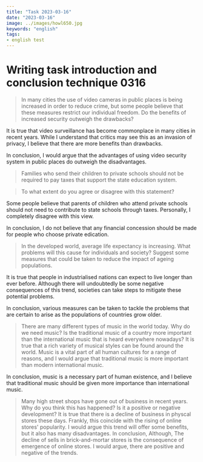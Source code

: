 ```yaml
---
title: "Task 2023-03-16"
date: "2023-03-16"
image: ../images/howl650.jpg
keywords: "english"
tags:
- english test
---
```

# Writing task introduction and conclusion technique 0316

> In many cities the use of video cameras in public places is being increased in order to reduce crime, but some people believe that these measures restrict our individual freedom.
> Do the benefits of increased security outweigh the drawbacks?

It is true that video surveillance has become commonplace in many cities in recent years. While I understand that critics may see this as an invasion of privacy, I believe that there are more benefits than drawbacks.

In conclusion, I would argue that the advantages of using video security system in public places do outweigh the disadvantages.


> Families who send their children to private schools should not be required to pay taxes that support the state education system.

> To what extent do you agree or disagree with this statement?

Some people believe that parents of children who attend private schools should not need to contribute to state schools through taxes. Personally, I completely disagree with this view.

In conclusion, I do not believe that any financial concession should be made for people who choose private edication.

>In the developed world, average life expectancy is increasing.
>What problems will this cause for individuals and society? Suggest some measures that could be taken to reduce the impact of ageing populations.

It is true that people in industrialised nations can expect to live longer than ever before. Although there will undoubtedly be some negative consequences of this trend, societies can take steps to mitigate these potential problems.

In conclusion, various measures can be taken to tackle the problems that are certain to arise as the populations of countries grow older.

>There are many different types of music in the world today. Why do we need music? Is the traditional music of a country more important than the international music that is heard everywhere nowadays?
It is true that a rich variety of musical styles can be found around the world. Music is a vital part of all human cultures for a range of reasons, and I would argue that traditional music is more important than modern international music.

In conclusion, music is a necessary part of human existence, and I believe that traditional music should be given more importance than international music.


>Many high street shops have gone out of business in recent years. Why do you think this has happened? Is it a positive or negative development?
It is true that there is a decline of business in physcal stores these days. Frankly, this coincide with the rising of online stores' popularity. I would argue this trend will offer some benefits, but it also has many disadvantages.
In conclusion, Although, The decline of sells in brick-and-mortar stores is the consequence of emergence of online stores. I would argue, there are positive and negative of the trends.
